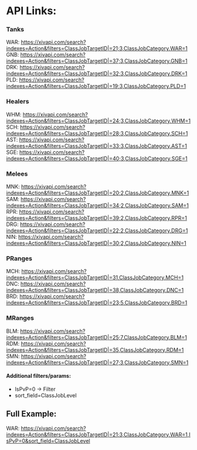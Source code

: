 # API Links:
### Tanks
WAR: https://xivapi.com/search?indexes=Action&filters=ClassJobTargetID|=21;3,ClassJobCategory.WAR=1
GNB: https://xivapi.com/search?indexes=Action&filters=ClassJobTargetID|=37;3,ClassJobCategory.GNB=1
DRK: https://xivapi.com/search?indexes=Action&filters=ClassJobTargetID|=32;3,ClassJobCategory.DRK=1
PLD: https://xivapi.com/search?indexes=Action&filters=ClassJobTargetID|=19;3,ClassJobCategory.PLD=1
### Healers
WHM: https://xivapi.com/search?indexes=Action&filters=ClassJobTargetID|=24;3,ClassJobCategory.WHM=1
SCH: https://xivapi.com/search?indexes=Action&filters=ClassJobTargetID|=28;3,ClassJobCategory.SCH=1
AST: https://xivapi.com/search?indexes=Action&filters=ClassJobTargetID|=33;3,ClassJobCategory.AST=1
SGE: https://xivapi.com/search?indexes=Action&filters=ClassJobTargetID|=40;3,ClassJobCategory.SGE=1
### Melees
MNK: https://xivapi.com/search?indexes=Action&filters=ClassJobTargetID|=20;2,ClassJobCategory.MNK=1
SAM: https://xivapi.com/search?indexes=Action&filters=ClassJobTargetID|=34;2,ClassJobCategory.SAM=1
RPR: https://xivapi.com/search?indexes=Action&filters=ClassJobTargetID|=39;2,ClassJobCategory.RPR=1
DRG: https://xivapi.com/search?indexes=Action&filters=ClassJobTargetID|=22;2,ClassJobCategory.DRG=1
NIN: https://xivapi.com/search?indexes=Action&filters=ClassJobTargetID|=30;2,ClassJobCategory.NIN=1
### PRanges
MCH: https://xivapi.com/search?indexes=Action&filters=ClassJobTargetID|=31,ClassJobCategory.MCH=1
DNC: https://xivapi.com/search?indexes=Action&filters=ClassJobTargetID|=38,ClassJobCategory.DNC=1
BRD: https://xivapi.com/search?indexes=Action&filters=ClassJobTargetID|=23;5,ClassJobCategory.BRD=1
### MRanges
BLM: https://xivapi.com/search?indexes=Action&filters=ClassJobTargetID|=25;7,ClassJobCategory.BLM=1
RDM: https://xivapi.com/search?indexes=Action&filters=ClassJobTargetID|=35,ClassJobCategory.RDM=1
SMN: https://xivapi.com/search?indexes=Action&filters=ClassJobTargetID|=27;3,ClassJobCategory.SMN=1

#### Additional filters/params:
- IsPvP=0 -> Filter
- sort_field=ClassJobLevel

## Full Example:
WAR: https://xivapi.com/search?indexes=Action&filters=ClassJobTargetID|=21;3,ClassJobCategory.WAR=1,IsPvP=0&sort_field=ClassJobLevel